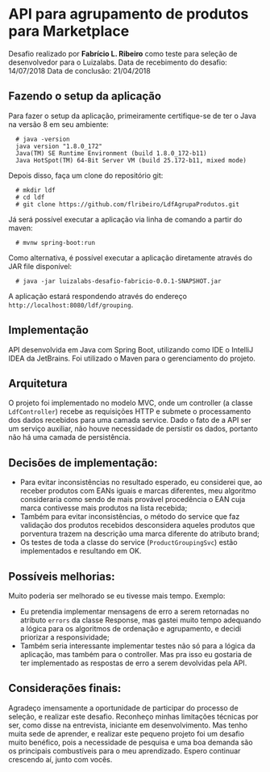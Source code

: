 # API para agrupamento de produtos para Marketplace
Desafio realizado por **Fabrício L. Ribeiro** como teste para seleção de desenvolvedor para o Luizalabs. 
Data de recebimento do desafio: 14/07/2018
Data de conclusão: 21/04/2018
 
## Fazendo o setup da aplicação
Para fazer o setup da aplicação, primeiramente certifique-se de ter o Java na versão 8 em seu ambiente:
      
      # java -version
      java version "1.8.0_172"
	  Java(TM) SE Runtime Environment (build 1.8.0_172-b11)
	  Java HotSpot(TM) 64-Bit Server VM (build 25.172-b11, mixed mode)
      
Depois disso, faça um clone do repositório git:

      # mkdir ldf
      # cd ldf
      # git clone https://github.com/flribeiro/LdfAgrupaProdutos.git

Já será possível executar a aplicação via linha de comando a partir do maven:

	  # mvnw spring-boot:run

Como alternativa, é possível executar a aplicação diretamente através do JAR file disponível:

	  # java -jar luizalabs-desafio-fabricio-0.0.1-SNAPSHOT.jar

A aplicação estará respondendo através do endereço `http://localhost:8080/ldf/grouping`.

## Implementação
API desenvolvida em Java com Spring Boot, utilizando como IDE o IntelliJ IDEA da JetBrains. Foi utilizado o Maven para o gerenciamento do projeto. 

## Arquitetura
O projeto foi implementado no modelo MVC, onde um controller (a classe `LdfController`) recebe as requisições HTTP e submete o processamento dos dados recebidos para uma camada service. Dado o fato de a API ser um serviço auxiliar, não houve necessidade de persistir os dados, portanto não há uma camada de persistência.

## Decisões de implementação:
* Para evitar inconsistências no resultado esperado, eu considerei que, ao receber produtos com EANs iguais e marcas diferentes, meu algoritmo consideraria como sendo de mais provável procedência o EAN cuja marca contivesse mais produtos na lista recebida;
* Também para evitar inconsistências, o método do service que faz validação dos produtos recebidos desconsidera aqueles produtos que porventura trazem na descrição uma marca diferente do atributo brand;
* Os testes de toda a classe do service (`ProductGroupingSvc`) estão implementados e resultando em OK.

## Possíveis melhorias:
Muito poderia ser melhorado se eu tivesse mais tempo. Exemplo:
* Eu pretendia implementar mensagens de erro a serem retornadas no atributo `errors` da classe Response, mas gastei muito tempo adequando a lógica para os algoritmos de ordenação e agrupamento, e decidi priorizar a responsividade;
* Também seria interessante implementar testes não só para a lógica da aplicação, mas também para o controller. Mas pra isso eu gostaria de ter implementado as respostas de erro a serem devolvidas pela API.

## Considerações finais:
Agradeço imensamente a oportunidade de participar do processo de seleção, e realizar este desafio. Reconheço minhas limitações técnicas por ser, como disse na entrevista, iniciante em desenvolvimento. Mas tenho muita sede de aprender, e realizar este pequeno projeto foi um desafio muito benéfico, pois a necessidade de pesquisa e uma boa demanda são os principais combustíveis para o meu aprendizado. Espero continuar crescendo aí, junto com vocês.